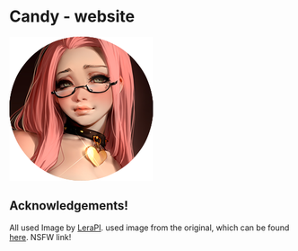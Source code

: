 # Candy - website

![Kurumi](/assets/img/candy.png)

## Acknowledgements!

All used Image by [LeraPI](https://twitter.com/LeraPI_LP). used image from the original, which can be found [here](https://twitter.com/LeraPI_LP/status/1404527030381776906). NSFW link!
